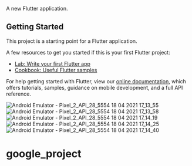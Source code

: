 

A new Flutter application.

## Getting Started

This project is a starting point for a Flutter application.

A few resources to get you started if this is your first Flutter project:

- [Lab: Write your first Flutter app](https://flutter.dev/docs/get-started/codelab)
- [Cookbook: Useful Flutter samples](https://flutter.dev/docs/cookbook)

For help getting started with Flutter, view our
[online documentation](https://flutter.dev/docs), which offers tutorials,
samples, guidance on mobile development, and a full API reference.


![Android Emulator - Pixel_2_API_28_5554 18 04 2021 17_13_55](https://user-images.githubusercontent.com/72469571/115148751-b8f4e700-a069-11eb-90d0-173391f4937b.png)
![Android Emulator - Pixel_2_API_28_5554 18 04 2021 17_13_58](https://user-images.githubusercontent.com/72469571/115148754-babeaa80-a069-11eb-8929-56c91021b61f.png)
![Android Emulator - Pixel_2_API_28_5554 18 04 2021 17_14_19](https://user-images.githubusercontent.com/72469571/115148756-bc886e00-a069-11eb-8d7e-2cc69b929479.png)
![Android Emulator - Pixel_2_API_28_5554 18 04 2021 17_14_25](https://user-images.githubusercontent.com/72469571/115148758-bd210480-a069-11eb-89f9-102655fdb18d.png)
![Android Emulator - Pixel_2_API_28_5554 18 04 2021 17_14_40](https://user-images.githubusercontent.com/72469571/115148760-bdb99b00-a069-11eb-9c8a-5dc6e1da4154.png)
# google_project
